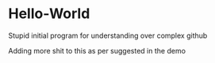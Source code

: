 # Hello-World
Stupid initial program for understanding over complex github

Adding more shit to this as per suggested in the demo
